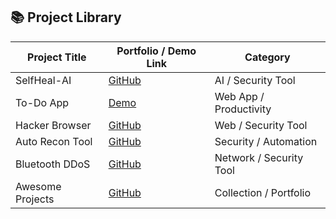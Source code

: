 ## 📚 Project Library

| Project Title      | Portfolio / Demo Link                                     | Category                  |
|------------------|----------------------------------------------------------|---------------------------|
| SelfHeal-AI       | [GitHub](https://github.com/index-oss/SelfHeal-AI)       | AI / Security Tool        |
| To-Do App         | [Demo](https://portfolio-rodexx.vercel.app/todo)         | Web App / Productivity    |
| Hacker Browser    | [GitHub](https://github.com/index-oss/Hacker-Browser)    | Web / Security Tool       |
| Auto Recon Tool   | [GitHub](https://github.com/index-oss/Auto-Recon-Tool)   | Security / Automation     |
| Bluetooth DDoS    | [GitHub](https://github.com/index-oss/Bluetooth-DDos)    | Network / Security Tool   |
| Awesome Projects  | [GitHub](https://github.com/index-oss/awesome_projects)  | Collection / Portfolio    |
